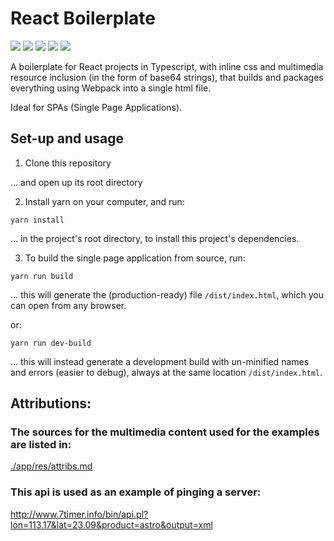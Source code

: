 # React Boilerplate

<img  src="https://img.shields.io/badge/typescript-%23007ACC.svg?style=for-the-badge&logo=typescript&logoColor=white" />

<img  src="https://img.shields.io/badge/react-%2320232a.svg?style=for-the-badge&logo=react&logoColor=%2361DAFB" />


<img  src="https://img.shields.io/badge/css3-%231572B6.svg?style=for-the-badge&logo=css3&logoColor=white" />


<img  src="https://img.shields.io/badge/webpack-%238DD6F9.svg?style=for-the-badge&logo=webpack&logoColor=black" />


<img  src="https://img.shields.io/badge/yarn-%232C8EBB.svg?style=for-the-badge&logo=yarn&logoColor=white" />



A boilerplate for React projects in Typescript, with inline css and multimedia resource inclusion (in the form of base64 strings), that builds and packages everything using Webpack into a single html file.

Ideal for SPAs (Single Page Applications). 


## Set-up and usage

1. Clone this repository

... and open up its root directory


2. Install yarn on your computer, and run: 

```
yarn install
```
... in the project's root directory, to install this project's dependencies.

3. To build the single page application from source, run:

```
yarn run build
```
... this will generate the (production-ready) file `/dist/index.html`, which you can open from any browser.

or:

```
yarn run dev-build
```

... this will instead generate a development build with un-minified names and errors (easier to debug), always at the same location `/dist/index.html`.




## Attributions:

### The sources for the multimedia content used for the examples are listed in:

<a href="./app/res/attribs.md">./app/res/attribs.md</a>

### This api is used as an example of pinging a server:

<a href="http://www.7timer.info/bin/api.pl?lon=113.17&lat=23.09&product=astro&output=xml">http://www.7timer.info/bin/api.pl?lon=113.17&lat=23.09&product=astro&output=xml</a>








